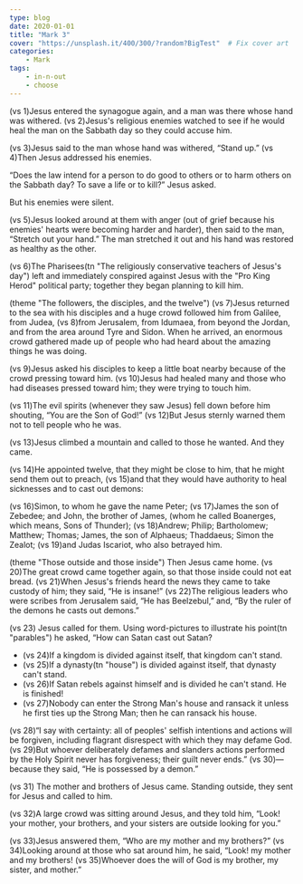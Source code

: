 ```yaml
---
type: blog
date: 2020-01-01
title: "Mark 3"
cover: "https://unsplash.it/400/300/?random?BigTest"  # Fix cover art
categories:
    - Mark
tags:
    - in-n-out
    - choose
---
```


(vs 1)Jesus entered the synagogue again, and a man was there whose hand was withered.  (vs 2)Jesus's religious enemies watched to see if he would heal the man on the Sabbath day so they could accuse him.

(vs 3)Jesus said to the man whose hand was withered, “Stand up.”  (vs 4)Then Jesus addressed his enemies.

“Does the law intend for a person to do good to others or to harm others on the Sabbath day? To save a life or to kill?” Jesus asked.

But his enemies were silent.

(vs 5)Jesus looked around at them with anger (out of grief because his enemies' hearts were becoming harder and harder), then said to the man, “Stretch out your hand.” The man stretched it out and his hand was restored as healthy as the other.

(vs 6)The Pharisees(tn "The religiously conservative teachers of Jesus's day") left and immediately conspired against Jesus with the "Pro King Herod" political party; together they began planning to kill him.

(theme "The followers, the disciples, and the twelve")
(vs 7)Jesus returned to the sea with his disciples and a huge crowd followed him from Galilee, from Judea, (vs 8)from Jerusalem, from Idumaea, from beyond the Jordan, and from the area around Tyre and Sidon. When he arrived, an enormous crowd gathered made up of people who had heard about the amazing things he was doing.

(vs 9)Jesus asked his disciples to keep a little boat nearby because of the crowd pressing toward him.  (vs 10)Jesus had healed many and those who had diseases pressed toward him; they were trying to touch him.

(vs 11)The evil spirits (whenever they saw Jesus) fell down before him shouting, “You are the Son of God!”  (vs 12)But Jesus sternly warned them not to tell people who he was.

(vs 13)Jesus climbed a mountain and called to those he wanted.  And they came.

(vs 14)He appointed twelve, that they might be close to him, that he might send them out to preach, (vs 15)and that they would have authority to heal sicknesses and to cast out demons:

(vs 16)Simon, to whom he gave the name Peter;  (vs 17)James the son of Zebedee; and John, the brother of James, (whom he called Boanerges, which means, Sons of Thunder);  (vs 18)Andrew; Philip; Bartholomew; Matthew; Thomas; James, the son of Alphaeus; Thaddaeus; Simon the Zealot;  (vs 19)and Judas Iscariot, who also betrayed him.

(theme "Those outside and those inside")
Then Jesus came home.  (vs 20)The great crowd came together again, so that those inside could not eat bread.  (vs 21)When Jesus's friends heard the news they came to take custody of him; they said, “He is insane!”  (vs 22)The religious leaders who were scribes from Jerusalem said, “He has Beelzebul,” and, “By the ruler of the demons he casts out demons.”

(vs 23) Jesus called for them.  Using word-pictures to illustrate his point(tn "parables") he asked, “How can Satan cast out Satan?

* (vs 24)If a kingdom is divided against itself, that kingdom can't stand.
* (vs 25)If a dynasty(tn "house") is divided against itself, that dynasty can't stand.
* (vs 26)If Satan rebels against himself and is divided he can't stand. He is finished!
* (vs 27)Nobody can enter the Strong Man's house and ransack it unless he first ties up the Strong Man; then he can ransack his house.

(vs 28)“I say with certainty: all of peoples' selfish intentions and actions will be forgiven, including flagrant disrespect with which they may defame God.  (vs 29)But whoever deliberately defames and slanders actions performed by the Holy Spirit never has forgiveness; their guilt never ends.”  (vs 30)—because they said, “He is possessed by a demon.”

(vs 31) The mother and brothers of Jesus came.  Standing outside, they sent for Jesus and called to him.

(vs 32)A large crowd was sitting around Jesus, and they told him, “Look! your mother, your brothers, and your sisters are outside looking for you.”

(vs 33)Jesus answered them, “Who are my mother and my brothers?”  (vs 34)Looking around at those who sat around him, he said, “Look! my mother and my brothers!  (vs 35)Whoever does the will of God is my brother, my sister, and mother.”
